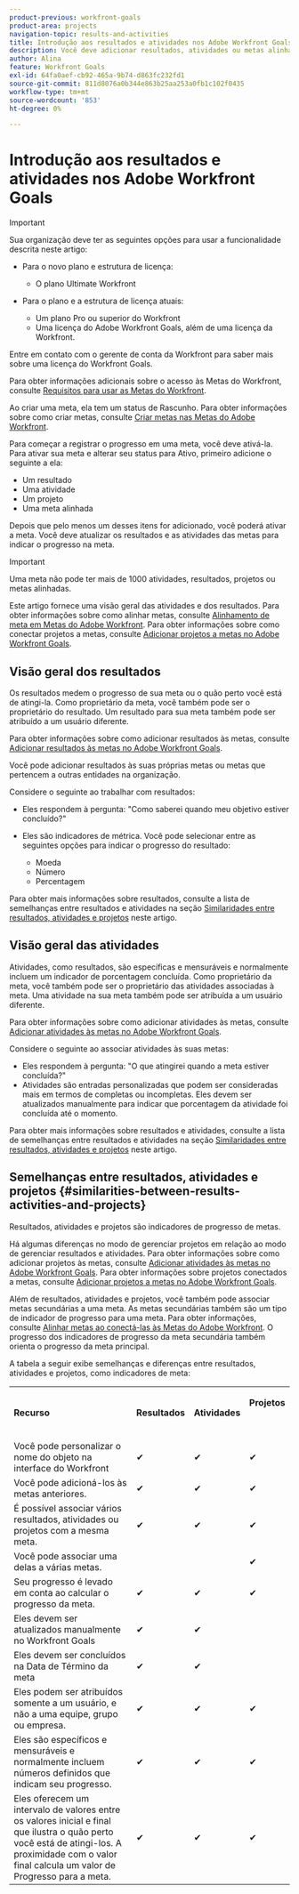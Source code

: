 ```yaml
---
product-previous: workfront-goals
product-area: projects
navigation-topic: results-and-activities
title: Introdução aos resultados e atividades nos Adobe Workfront Goals
description: Você deve adicionar resultados, atividades ou metas alinhadas a uma meta para poder ativá-la. Isso atualiza o status da meta de Rascunho para Ativo e inicia a gravação do progresso na meta.
author: Alina
feature: Workfront Goals
exl-id: 64fa0aef-cb92-465a-9b74-d863fc232fd1
source-git-commit: 811d8076a0b344e863b25aa253a0fb1c102f0435
workflow-type: tm+mt
source-wordcount: '853'
ht-degree: 0%

---
```


# Introdução aos resultados e atividades nos Adobe Workfront Goals

>[!IMPORTANT]
>
>Sua organização deve ter as seguintes opções para usar a funcionalidade descrita neste artigo:
>
>* Para o novo plano e estrutura de licença:
>
>   * O plano Ultimate Workfront
>    
>* Para o plano e a estrutura de licença atuais:
>
>   * Um plano Pro ou superior do Workfront
>   * Uma licença do Adobe Workfront Goals, além de uma licença da Workfront.
>
>Entre em contato com o gerente de conta da Workfront para saber mais sobre uma licença do Workfront Goals.
> 
>Para obter informações adicionais sobre o acesso às Metas do Workfront, consulte [Requisitos para usar as Metas do Workfront](/help/quicksilver/workfront-goals/goal-management/access-needed-for-wf-goals.md).

Ao criar uma meta, ela tem um status de Rascunho. Para obter informações sobre como criar metas, consulte [Criar metas nas Metas do Adobe Workfront](../../workfront-goals/goal-management/create-goals.md).

Para começar a registrar o progresso em uma meta, você deve ativá-la. Para ativar sua meta e alterar seu status para Ativo, primeiro adicione o seguinte a ela:

* Um resultado
* Uma atividade
* Um projeto
* Uma meta alinhada

Depois que pelo menos um desses itens for adicionado, você poderá ativar a meta. Você deve atualizar os resultados e as atividades das metas para indicar o progresso na meta.


>[!IMPORTANT]
>
> Uma meta não pode ter mais de 1000 atividades, resultados, projetos ou metas alinhadas.</span>

Este artigo fornece uma visão geral das atividades e dos resultados. Para obter informações sobre como alinhar metas, consulte [Alinhamento de meta em Metas do Adobe Workfront](../../workfront-goals/goal-alignment/goal-alignment.md). Para obter informações sobre como conectar projetos a metas, consulte [Adicionar projetos a metas no Adobe Workfront Goals](../results-and-activities/connect-projects-to-goals-overview.md).

## Visão geral dos resultados

<!--
<p> This will have additional types in the future - add another section for types?)</p>
-->

Os resultados medem o progresso de sua meta ou o quão perto você está de atingi-la. Como proprietário da meta, você também pode ser o proprietário do resultado. Um resultado para sua meta também pode ser atribuído a um usuário diferente.

Para obter informações sobre como adicionar resultados às metas, consulte [Adicionar resultados às metas no Adobe Workfront Goals](../../workfront-goals/results-and-activities/add-results-to-goals.md).

Você pode adicionar resultados às suas próprias metas ou metas que pertencem a outras entidades na organização.

Considere o seguinte ao trabalhar com resultados:

* Eles respondem à pergunta: &quot;Como saberei quando meu objetivo estiver concluído?&quot;
* Eles são indicadores de métrica. Você pode selecionar entre as seguintes opções para indicar o progresso do resultado:

  <!--
  this might change (jira, Salesforce, etc))
  -->

   * Moeda
   * Número
   * Percentagem

Para obter mais informações sobre resultados, consulte a lista de semelhanças entre resultados e atividades na seção [Similaridades entre resultados, atividades e projetos](#similarities-between-results-activities-and-projects) neste artigo.

## Visão geral das atividades

<!--
This will have additional types in the future - add another section for types?
-->

Atividades, como resultados, são específicas e mensuráveis e normalmente incluem um indicador de porcentagem concluída. Como proprietário da meta, você também pode ser o proprietário das atividades associadas à meta. Uma atividade na sua meta também pode ser atribuída a um usuário diferente.

Para obter informações sobre como adicionar atividades às metas, consulte [Adicionar atividades às metas no Adobe Workfront Goals](../../workfront-goals/results-and-activities/add-activities-to-goals.md).

Considere o seguinte ao associar atividades às suas metas:

* Eles respondem à pergunta: &quot;O que atingirei quando a meta estiver concluída?&quot;
* Atividades são entradas personalizadas que podem ser consideradas mais em termos de completas ou incompletas. Eles devem ser atualizados manualmente para indicar que porcentagem da atividade foi concluída até o momento.

<!--
* You can associate the following activities with goals:

  <table style="table-layout:auto"> 
   <col> 
   <col> 
   <tbody> 
    <tr> 
     <td role="rowheader">Manual progress bar </td> 
     <td> <p>Custom entries that can be thought of more in terms of complete or incomplete. They must be manually updated.</p> </td> 
    </tr> 
    <tr> 
     <td role="rowheader"><p>Project</p></td> 
     <td> <p>Existing projects that you have at least permissions to View and are not in a status of Dead. They are updated automatically, based on the progress of their work items. </p> <p>The projects must exist before associating them with the goal. You can associate a project with multiple goals. For information about adding projects to goals, see <a href="../../workfront-goals/results-and-activities/connect-projects-to-goals-overview.md" class="MCXref xref">Add projects to goals in Adobe Workfront Goals</a>.</p>
     <p><span class="preview">In the Preview environment, projects are separate progress indicators, independent from activities. Adding projects to a goal in the Preview environment is different from adding activities. For more information, see <a href="../../workfront-goals/results-and-activities/connect-projects-to-goals-overview.md" class="MCXref xref">Add projects to goals in Adobe Workfront Goals</a>.</span></p>
      </td> 
    </tr> 
   </tbody> 
  </table>
-->
<!--drafted for goal redesign: For THE PRODUCTION RELEASE: remove the projects in this article altogether.-->

Para obter mais informações sobre resultados e atividades, consulte a lista de semelhanças entre resultados e atividades na seção [Similaridades entre resultados, atividades e projetos](#similarities-between-results-activities-and-projects) neste artigo.

## Semelhanças entre resultados, atividades e projetos {#similarities-between-results-activities-and-projects}

Resultados, atividades e projetos são indicadores de progresso de metas.

Há algumas diferenças no modo de gerenciar projetos em relação ao modo de gerenciar resultados e atividades. Para obter informações sobre como adicionar projetos às metas, consulte [Adicionar atividades às metas no Adobe Workfront Goals](../../workfront-goals/results-and-activities/add-activities-to-goals.md). Para obter informações sobre projetos conectados a metas, consulte [Adicionar projetos a metas no Adobe Workfront Goals](../../workfront-goals/results-and-activities/connect-projects-to-goals-overview.md).

Além de resultados, atividades e projetos, você também pode associar metas secundárias a uma meta. As metas secundárias também são um tipo de indicador de progresso para uma meta. Para obter informações, consulte [Alinhar metas ao conectá-las às Metas do Adobe Workfront](../goal-alignment/align-goals-by-connecting-them.md). O progresso dos indicadores de progresso da meta secundária também orienta o progresso da meta principal.

A tabela a seguir exibe semelhanças e diferenças entre resultados, atividades e projetos, como indicadores de meta:

<table style="table-layout:auto"> 
 <col> 
 <col> 
 <col> 
 <col> 
 <tbody> 
  <tr> 
   <td><b><p>Recurso</p></b></td> 
   <td><b><p>Resultados</p></b></td> 
   <td><b><p>Atividades</p></b></td> 
   <td> <p><strong>Projetos</strong> </p> <p> </p> </td> 
  </tr> 
  <tr> 
   <td><span style="font-weight: normal;">Você pode personalizar o nome do objeto na interface do Workfront</span> </td> 
   <td>✔</td> 
   <td>✔</td> 
   <td>✔</td> 
  </tr> 
  <tr> 
   <td>Você pode adicioná-los às metas anteriores.</td> 
   <td>✔</td> 
   <td>✔</td> 
   <td>✔</td> 
  </tr> 
  <tr> 
   <td>É possível associar vários resultados, atividades ou projetos com a mesma meta. </td> 
   <td>✔</td> 
   <td>✔</td> 
   <td>✔</td> 
  </tr> 
  <tr> 
   <td>Você pode associar uma delas a várias metas.</td> 
   <td> </td> 
   <td> </td> 
   <td>✔</td> 
  </tr> 
  <tr> 
   <td>Seu progresso é levado em conta ao calcular o progresso da meta. </td> 
   <td>✔</td> 
   <td>✔</td> 
   <td>✔</td> 
  </tr> 
  <tr> 
   <td>Eles devem ser atualizados manualmente no Workfront Goals</td> 
   <td>✔</td> 
   <td>✔</td> 
   <td> </td> 
  </tr> 
  <tr> 
   <td>Eles devem ser concluídos na Data de Término da meta</td> 
   <td>✔</td> 
   <td>✔</td> 
   <td> </td> 
  </tr> 
  <tr> 
   <td>Eles podem ser atribuídos somente a um usuário, e não a uma equipe, grupo ou empresa. </td> 
   <td>✔</td> 
   <td>✔</td> 
   <td>✔</td> 
  </tr> 
  <tr> 
   <td>Eles são específicos e mensuráveis e normalmente incluem números definidos que indicam seu progresso. </td> 
   <td>✔</td> 
   <td>✔</td> 
   <td>✔</td> 
  </tr> 
  <tr> 
   <td>Eles oferecem um intervalo de valores entre os valores inicial e final que ilustra o quão perto você está de atingi-los. A proximidade com o valor final calcula um valor de Progresso para a meta. </td> 
   <td>✔</td> 
   <td>✔</td> 
   <td>✔</td> 
  </tr> 
 </tbody> 
</table>
